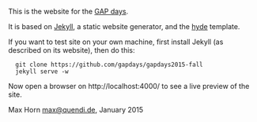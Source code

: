 This is the website for the [GAP days](https://www.gapdays.de/gapdays2015-fall).

It is based on [Jekyll](http://jekyllrb.com/), a static website generator,
and the [hyde](https://github.com/poole/hyde/) template.

If you want to test site on your own machine, first install Jekyll (as
described on its website), then do this:
```
  git clone https://github.com/gapdays/gapdays2015-fall
  jekyll serve -w
```
Now open a browser on http://localhost:4000/ to see a live preview
of the site.


Max Horn <max@quendi.de>, January 2015
